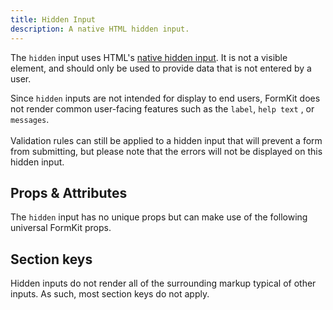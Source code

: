 ```yaml
---
title: Hidden Input
description: A native HTML hidden input.
---
```



<InputPageHero title="Hidden"></InputPageHero>

The `hidden` input uses HTML's [native hidden input](https://developer.mozilla.org/en-US/docs/Web/HTML/Element/input/hidden). It is not a visible element, and should only be used to provide data that is not entered by a user.

<example
name="Hidden input"
file="/_content/examples/hidden/hidden.vue"
tabs="html,render"></example>

<callout type="warning">
Since <code>hidden</code> inputs are not intended for display to end users, FormKit does not render common user-facing features such as the <code>label</code>, <code>help text</code> , or <code>messages</code>.<br><br>Validation rules can still be applied to a hidden input that will prevent a form from submitting, but please note that the errors will not be displayed on this hidden input.
</callout>

## Props & Attributes

The `hidden` input has no unique props but can make use of the following universal
FormKit props.

<reference-table :without="['help', 'label', 'errors', 'prefix-icon', 'suffix-icon', ]">
</reference-table>

## Section keys

Hidden inputs do not render all of the surrounding markup typical of other inputs. As such, most section keys do not apply.

<reference-table type="sectionKeys" primary="section-key" :without="['outer', 'wrapper', 'label', 'inner', 'help', 'messages', 'message', 'prefix', 'prefixIcon', 'suffix', 'suffixIcon']"></reference-table>
